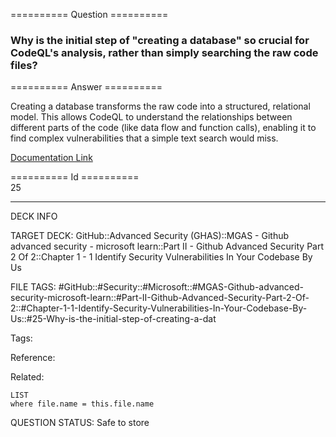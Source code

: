 ========== Question ==========  

### Why is the initial step of "creating a database" so crucial for CodeQL's analysis, rather than simply searching the raw code files?  

========== Answer ==========  

Creating a database transforms the raw code into a structured, relational model. This allows CodeQL to understand the relationships between different parts of the code (like data flow and function calls), enabling it to find complex vulnerabilities that a simple text search would miss.

[Documentation Link](https://learn.microsoft.com/en-us/training/modules/codebase-representation-codeql/2-how-prepare-database-codeql)

========== Id ==========  
25

---

DECK INFO

TARGET DECK: GitHub::Advanced Security (GHAS)::MGAS - Github advanced security - microsoft learn::Part II - Github Advanced Security Part 2 Of 2::Chapter 1 - 1 Identify Security Vulnerabilities In Your Codebase By Us

FILE TAGS: #GitHub::#Security::#Microsoft::#MGAS-Github-advanced-security-microsoft-learn::#Part-II-Github-Advanced-Security-Part-2-Of-2::#Chapter-1-1-Identify-Security-Vulnerabilities-In-Your-Codebase-By-Us::#25-Why-is-the-initial-step-of-creating-a-dat

Tags:

Reference:

Related:

```dataview
LIST
where file.name = this.file.name
```

QUESTION STATUS: Safe to store
